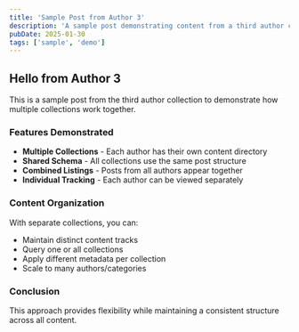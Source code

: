 ```yaml
---
title: 'Sample Post from Author 3'
description: 'A sample post demonstrating content from a third author collection.'
pubDate: 2025-01-30
tags: ['sample', 'demo']
---
```


## Hello from Author 3

This is a sample post from the third author collection to demonstrate how multiple collections work together.

### Features Demonstrated

- **Multiple Collections** - Each author has their own content directory
- **Shared Schema** - All collections use the same post structure
- **Combined Listings** - Posts from all authors appear together
- **Individual Tracking** - Each author can be viewed separately

### Content Organization

With separate collections, you can:
- Maintain distinct content tracks
- Query one or all collections
- Apply different metadata per collection
- Scale to many authors/categories

### Conclusion

This approach provides flexibility while maintaining a consistent structure across all content.
